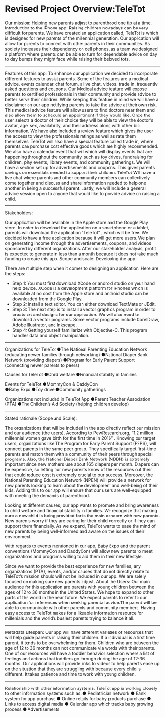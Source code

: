 # Revised Project Overview:TeleTot

Our mission: Helping new parents adjust to parenthood one tip at a time. 
Introduction to the iPhone app:
Raising children nowadays can be very difficult for parents. We have created an application called, TeleTot is which is  designed for new parents of the millennial generation. Our application will allow for parents to connect with other parents in their communities. As society increases their dependency on cell phones, as a team we designed a platform where parents can be able to turn for dependable advice on day to day bumps they might face while raising their beloved tots. 

-----

Features of this app:
To enhance our application we decided to incorporate different features to assist parents. Some of the features are a medical advice, events calendar, chat forum, a live chat, videos, trade in, frequently asked questions and coupons.  Our Medical advice feature will expose parents to certified professionals in their community and provide advice to better serve their children. While keeping this feature in mind we will have a disclaimer on our app notifying parents to take the advice at their own risk. This medical advice feature will allow users to find doctors near them and also allow them to schedule an appointment if they would like.  Once the user selects a doctor of their choice they will be able to view the doctor’s avatar, age, sex, availability, and their address along with other bio information.  We have also included a review feature which gives the user the access to view the professionals ratings as well as rate them themselves. TeleTot will also have a special feature called trade in, where parents can purchase cost effective goods which are highly recommended. We also have a calendar event that will  which will display events that are happening throughout the community, such as toy drives, fundraising for children, play events, library events, and community gatherings. We will have a section set up for advertisements and coupons. This gives parents savings on essentials needed to support their children. TeleTot  Will have a live chat where parents and other community members can collectively come together and discuss and share information needed to help one another in being a successful parent. Lastly, we will include a general advice session open to anyone that would like to provide advice on raising a child. 

----

Stakeholders:

Our application will be available in the Apple store and the Google Play store. In order to download the application on a smartphone or a tablet, parents will download  the application “TeleTot” , which will be free.  We decided to have  a free application because it will get more users. 
We plan on generating income through the advertisements, coupons, and videos sponsored by different organizations.  After our stakeholder analysis, profit is expected to generate in less than a month because it does not take much funding to create this app. 
Scope and scale: 
Developing the app:

There are multiple step when it comes to designing an application. Here are the steps:  
-	Step 1: You must first download XCode or android studio on your hand held device. XCode is a development platform for iPhones which is available at no cost from the Apple store and android studio can be downloaded from the Google Play. 
-	Step 2: Install a text editor. You can either download  TextMate or JEdit. 
-	Step 3: The next step is to install a vector graphics program in order to create art and designs for our application. We will also need to download a vector programs. Some vector programs include CorelDraw, Adobe Illustrator, and Inkscape. 
-	Step 4: Getting yourself familiarize with Objective-C. This program handles data and object manipulation. 

----

Organizations for TeleTot 
●The National Parenting Education Network (educating newer families through networking)
●National Diaper Bank Network (providing diapers)
●Program for Early Parent Support (connecting newer parents to peers)

Causes for TeleTot
●Child welfare 
●Financial stability in families 

Events for TeleTot
●MommyCon & DaddyCon  
●Baby Expo
●Toy drive
●Community gatherings

Organizations not included in TeleTot App
●Parent Teacher Association (PTA)
●The Children’s Aid Society (helping children develop)  

----

Stated rationale (Scope and Scale):

The organizations that will be included in the app directly reflect our mission and our audience (the users). According to PewResearch.org, “1.2 million millennial women gave birth for the first time in 2016” .  Knowing our target users, organizations like The Program for Early Parent Support (PEPS), will connect parents in the same peer group. They specifically target first-time parents and match them with a community of their peers through special programs. Also, the National Diaper Bank Network (NDBN) is extremely important since new mothers use about 165 diapers per month.   Diapers can be expensive, so letting our new parents know of the resources out their that could reduce cost is extremely crucial to our success. Moreover, the National Parenting Education Network (NPEN) will provide a network for new parents looking to learn about the development and well-being of their kids. Adding this to our app will ensure that our users are well-equipped with meeting the demands of parenthood. 

Looking at different causes, our app wants to promote and bring awareness to child welfare and financial stability in families. We recognize that making sure a new child is being provided for is the main concern with new parents. New parents worry if they are caring for their child correctly or if they can support them financially. As we expand, TeleTot wants to ease the mind of new parents by being well-informed and aware on the issues of their environment. 

With regards to events mentioned in our app, Baby Expo and the parent conventions (MommyCon and DaddyCon) will allow new parents to meet organizations and programs willing to aid them in their new lifestyle. 

Since we want to provide the best experience for new families, any organizations (PTA), events, and/or causes that do not directly relate to 
TeleTot’s mission should will not be included in our app. We are solely focused on making sure new parents adjust. 
About the Users:
Our main audience for this application are parents with young children  between the ages of 12 to 36 months in the United States. We hope to expand to other parts of the world in the near future.  We expect parents to refer to our application for references when seeking parental advice.The parent will be able to communicate with other parents and community members.  Having easy access to TeleTot makes for a likeable information resource for millenials and the world’s busiest parents trying to balance it all. 

-----

Metadata Lifespan:
Our app will have different varieties of resources that will help guide parents in raising their children. If a individual is a first time parent, it tends to be overwhelming for them. Children who are between the age of 12 to 36 months can not communicate via words  with their parents. One of our resources will have a toddler behavior selection where a list of feelings and actions that toddlers go through during the age of 12-36 months. Our applications will provide links to videos to help parents ease up on the situation that they are struggling with because every child is different. It takes patience and time to work with young children. 

----

 Relationship with other information systems:
TeleTot app is working closely to other information systems such as:
●	Pediatrician network
●	Bank system for app purchase
●	Online retails for baby products purchase
●	Links to access digital media
●	Calendar app which tracks baby growing process
●	Advertisements


